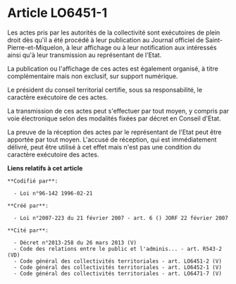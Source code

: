 # Article LO6451-1

Les actes pris par les autorités de la collectivité sont exécutoires de plein droit dès qu'il a été procédé à leur
publication au Journal officiel de Saint-Pierre-et-Miquelon, à leur affichage ou à leur notification aux intéressés ainsi
qu'à leur transmission au représentant de l'Etat.

La publication ou l'affichage de ces actes est également organisé, à titre complémentaire mais non exclusif, sur support
numérique.

Le président du conseil territorial certifie, sous sa responsabilité, le caractère exécutoire de ces actes.

La transmission de ces actes peut s'effectuer par tout moyen, y compris par voie électronique selon des modalités fixées par
décret en Conseil d'Etat.

La preuve de la réception des actes par le représentant de l'Etat peut être apportée par tout moyen. L'accusé de réception,
qui est immédiatement délivré, peut être utilisé à cet effet mais n'est pas une condition du caractère exécutoire des actes.

**Liens relatifs à cet article**

	**Codifié par**:

	  - Loi n°96-142 1996-02-21

	**Créé par**:

	  - Loi n°2007-223 du 21 février 2007 - art. 6 () JORF 22 février 2007

	**Cité par**:

	  - Décret n°2013-258 du 26 mars 2013 (V)
	  - Code des relations entre le public et l'adminis... - art. R543-2 (VD)
	  - Code général des collectivités territoriales - art. LO6451-2 (V)
	  - Code général des collectivités territoriales - art. LO6452-1 (V)
	  - Code général des collectivités territoriales - art. LO6471-7 (V)
